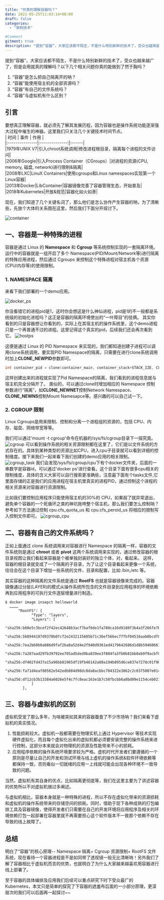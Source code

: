 ```yaml
---
title: "你真的理解容器吗？"
date: 2021-05-25T11:03:14+08:00
draft: false
categories:
  - "架构技术"

#Comment
gitment: true
description: "提到“容器”，大家应该都不陌生，不是什么特别新鲜的技术了，受众也越来越广了，但是会用就真的理解吗？以下几个相关问题你真的能做到了然于胸吗？"
---
```



提到“容器”，大家应该都不陌生，不是什么特别新鲜的技术了，受众也越来越广了，但是会用就真的理解吗？以下几个相关问题你真的能做到了然于胸吗？
 1. “容器”是怎么把自己隔离开的呐？
 2. “容器”能使用宿主机的全部资源吗？
 3. “容器”有自己的文件系统吗？
 4. “容器”与虚拟机有什么区别？

<!--more-->

## 引言

要想真正理解容器，就必须先了解其发展历程，因为容器也是操作系统功能逐渐强大过程中催生的神器。这里我们只关注几个关键技术时间节点。    
| 时间           | 事件           | 作用  |  
|:---------------|:--------------:|:------|  
|1979年UNIX V7|引入chroot系统调用|修改进程根目录，隔离每个进程的文件访问|   
|2006年Google|引入Process Container（CGroups）|对进程的资源(CPU, memory, 磁盘, network)进行限制&隔离|   
|2008年LXC|LinuX Containers|使用cgroups和Linux namespaces实现第一个Linux容器|   
|2013年Docker|LibContainer|容器镜像完善了容器管理生态，开始普及|    
|2018年Kubernetes|开放&规范|容器化如火如荼| 

现在，我们知道了几个关键名词了，那么他们是怎么协作产生容器的呐，为了清晰些，先放个大体的关系图在这里，然后我们下面分开探讨下。

![container](/img/container/container.png)

## 一、容器是一种特殊的进程
容器是通过 Linux 的 **Namespace** 和 **Cgroup** 等系统控制实现的一套隔离环境。运行中的容器就是一组开启了多个 Namespace(PID/Mount/Network等)进行隔离 的特殊应用进程，然后通过 Cgroups 来控制这个特殊进程对宿主机各个资源(CPU/内存等)的使用限制。

### 1. NAMESPACE 隔离

来看下我们部署的一个demo应用。

![docker_ps](/img/container/docker_ps.png)

你没看错它的进程pid是1，这时你会想这是什么神仙进程，pid是1的不一般都是系统级的初始化进程吗？这正是容器的隔离环境使出的“一叶障目”的伎俩。
其实你看到的只是容器想让你看到的，实际上在其宿主机的操作系统里，这个demo进程只是一个再普通不过的进程。这里记得这个真实的pid，后续我们还会再次看到它。
![hostps](/img/container/host_ps.png)

这便是通过 Linux 的 PID Namespace 来实现的，我们都知道创建子进程可以调用clone系统调用，要实现PID Namespace的隔离，只需要在进行clone系统调用时加上**CLONE_NEWPID**参数即可。

```C++
int container_pid = clone(container_main, container_stack+STACK_IZE, CLONE_NEWPID | SIGCHLD, NULL); 
```
这样创建出来的进程就实现了Pid Namespace的隔离，我们看到的进程信息就与宿主机完全分隔开了。
类似的，可以通过clone时增加相应的 Namespace 控制参数进行“隔离”，如**CLONE_NEWNET**控制Network Namespace、**CLONE_NEWNS**控制Mount Namesapce等。感兴趣的可以自己试一下。

### 2. CGROUP 限制

Linux Cgroups是用来限制、控制和分离一个进程组的资源的，包括 CPU、内存、磁盘、网络带宽等等。

我们可以通过'mount -t cgroup'命令在机器的/sys/fs/cgroup目录下一探究竟。
![cgroup](/img/container/cgroup.png)
可以看到操作系统的相关资源限制都在这里了，它们是以文件系统的方式存在的。具体到某种类型的资源比如CPU，进入cpu子目录就可以看到详细的控制维度。接下来我们一起来看下我们创建的demo应用的相关限制。
![cgroup_task](/img/container/cgroup_task.png)
我们会发现/sys/fs/cgroup/cpu下有个docker文件夹，后面的一串数字是容器id，可以通过'docker ps'进行查看。这个目录下面有很多cpu相关的限制维度，具体的含义大家可以自行搜索更准确些，注意最下面有个tasks文件,它里面存储的正是我们的应用进程在宿主机里真实的进程PID，通过控制这个进程的相关资源来对容器进行资源限制。

比如我们要控制应用程序只能使用宿主机的30%的 CPU，如果超了就异常退出，避免单个容器的一个死循环之类的神坑拖垮整个宿主机，那么我们要怎么控制呐？参考如下方法通过控制 cpu.cfs_quota_us 和 cpu.cfs_peroid_us 将相应的限制写入控制文件即可。
![cgroup_cpu](/img/container/cgroup_cpu.png)

## 二、容器有自己的文件系统吗？

正如上面通过 clone 系统调用来对容器进行 Namespace 的隔离一样，容器的文件系统则是通过 **chroot** 或者 **pivot** 这两个系统调用来实现的，通过修改容器的根目录视图让我们看起来容器是个被单独封装好的独立个体，对，看起来。
这样，容器的根目录就变成了一个隔离的子目录，为了让这个目录看起来更像一个系统，往往会在这个目录下增加一些系统的文件、目录和配置，比如 /bin,/etc 等。

其实容器的这种隔离的文件系统是通过 **RootFS** 也就是容器镜像来完成的。容器镜像通过分层(LAYER)的模式从操作系统所包含的文件目录到应用程序的环境依赖再到应用程序的可执行文件逐层增量进行制造。

```
​$ docker image insepct helloworld
  …………
      "RootFS": {
            "Type": "layers",
            "Layers": [
                "sha256:b60e5c3bcef2f42ec42648b3acf7baf6de1fa780ca16d9180f3b4a3f266fe7bc",
                "sha256:568944187d9378b07cf2e2432115605b71c36ef566ec77fbf04516aab0bcdf8e",
                "sha256:7ea2b60b0a086d9faf2ba0a52d4e2f940d9361ed4179642686d1d8b59460667c",
                "sha256:7a287aad297b39792ee705ad5ded9ba839ee3f804fa3fb0b81bb8eb9f9acbf88",
                "sha256:df402fd437a15a96bb81965df19fb46142a80a194b895d6ce837e7278c01f907",
                "sha256:fa71d4eaf80562e542edb884d98dc8da0acbbc704322e3862c2c0375007e014b",
                "sha256:df12cb3b13384a6026e5f4c7fc8eac163e1b7c58fbcbb6a8bd09e1154ceb027a"
            ]
        },
```
## 三、容器与虚拟机的区别

虚拟机受宠了那么多年，为啥被突如其来的容器蚕食了不少市场呐？我们来看下虚拟机的真实情况。

1. 性能损耗较大。虚拟机一般都需要在物理实机上通过 Hypervisor 等技术实现硬件虚拟化，而且每个虚拟化出来的虚拟机都必须要安装完整的操作系统来进行控制，这部分本来就会对物理机的资源及性能带来不小的损耗。
2. 应用程序依赖的操作系统环境要求较为严格。虚机时代开发者们要遵循的一个原则是尽量让自己的开发和测试环境与线上虚机的操作系统&软件环境依赖等都保持一致，否则看似一切就绪的应用一上线就可能会出现各种环境不一致导致的问题。

当然，虚拟机有其自身的优点，比如隔离更彻底等，我们在这里主要为了讲述容器的优势所以不对虚拟机做过多阐述。

与虚拟机相比，容器本身就是一种特殊的进程，所以不存在虚拟化带来的资源损耗和虚拟机的操作系统带来的存储空间的损耗。同时，借助于现下各种成熟的打包编排工具及容器镜像，使得开发者们只需要在自己的开发环境将应用程序及相关的环境依赖打包一起部署在容器里就不再需要担心这个软件版本不一致那个依赖不存在导致的线上故障了。

## 总结

明白了“容器”的核心原理-- Namespace 隔离+ Cgroup 资源限制+ RootFS 文件系统，现在看待一个容器进程是不是如同带了透视镜一般无比清晰呐！另外我们了解了容器相比于虚拟机而言的优势，也就明白了为什么大家越来越喜欢用容器进行线上部署了。

至于容器的具体编排及应用我们后续可以重点研究下时下受众最广的 Kubernetes，本文只是简单的探究了下容器的遮羞布后面的一小部分原理，更深层次的我们可以后面再一起探讨~~


